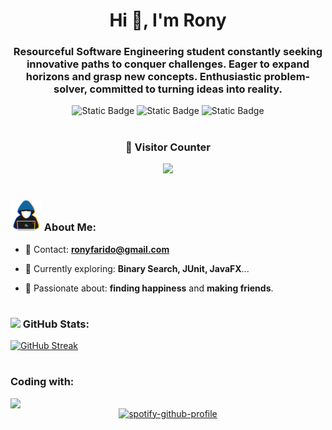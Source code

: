 <div id="header" align="center">
  <h1 align="center"><b>Hi 🤝, I'm Rony</b></h1>
  <h3 align="center">Resourceful Software Engineering student constantly seeking innovative paths to conquer challenges. Eager to expand horizons and grasp new concepts. Enthusiastic problem-solver, committed to turning ideas into reality.</h3>
</div>

<div id="badges" align="center">
  <img alt="Static Badge" src="https://img.shields.io/badge/Innovative-gray">
  <img alt="Static Badge" src="https://img.shields.io/badge/Detail--Oriented-white">
  <img alt="Static Badge" src="https://img.shields.io/badge/Adaptable-gray"><br>
</div>

#

<div id="visitors-counter" align="center">
  <h3 align="center"><b>👥 Visitor Counter</b></h3>
  <p align="center"><img src="https://profile-counter.glitch.me/{Rony7v7}/count.svg"/></p>
</div>

#

### <picture><img src="https://github.com/0xAbdulKhalid/0xAbdulKhalid/raw/main/assets/mdImages/about_me.gif" width="50px"></picture> About Me:

- 💬 Contact: **ronyfarido@gmail.com**

- 🧠 Currently exploring: **Binary Search, JUnit, JavaFX**...

- 🌱 Passionate about: **finding happiness** and **making friends**.

#

### <picture><img src="https://media.giphy.com/media/Vf3ZKdillTMOOaOho0/giphy.gif" width="50px"></picture> GitHub Stats:

[![GitHub Streak](https://github-readme-streak-stats.herokuapp.com?user=Rony7v7&theme=github-dark&hide_border=true&mode=weekly&card_width=1000&background=EBEBEB00)](https://git.io/streak-stats)

#
### Coding with: 

<div align = "center">

<img align="left" src="https://media.giphy.com/media/2zeji2UedvZzvIZ45N/giphy.gif" width="400px"/>

[![spotify-github-profile](https://spotify-github-profile.vercel.app/api/view?uid=12127428121&cover_image=true&theme=default&show_offline=false&background_color=121212&interchange=true&bar_color_cover=true&bar_color=347d39)](https://spotify-github-profile.vercel.app/api/view?uid=12127428121&redirect=true)

</div>
